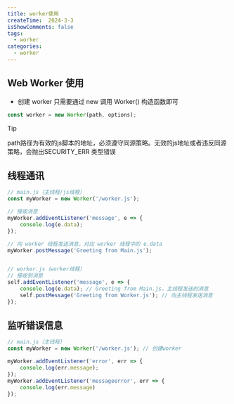 ```yaml
---
title: worker使用
createTime:  2024-3-3
isShowComments: false 
tags:
  - worker
categories:
  - worker
---
```




## Web Worker 使用

- 创建 worker 只需要通过 new 调用 Worker() 构造函数即可

```ts
const worker = new Worker(path, options);
```

> [!TIP]
> path路径为有效的js脚本的地址，必须遵守同源策略。无效的js地址或者违反同源策略，会抛出SECURITY_ERR 类型错误


## 线程通讯

```ts
// main.js（主线程/js线程）
const myWorker = new Worker('/worker.js'); 

// 接收消息
myWorker.addEventListener('message', e => { 
    console.log(e.data); 
});

// 向 worker 线程发送消息，对应 worker 线程中的 e.data
myWorker.postMessage('Greeting from Main.js'); 


// worker.js（worker线程）
// 接收到消息
self.addEventListener('message', e => { 
    console.log(e.data); // Greeting from Main.js，主线程发送的消息
    self.postMessage('Greeting from Worker.js'); // 向主线程发送消息
});

```

## 监听错误信息

```ts
// main.js（主线程）
const myWorker = new Worker('/worker.js'); // 创建worker

myWorker.addEventListener('error', err => {
    console.log(err.message);
});
myWorker.addEventListener('messageerror', err => {
    console.log(err.message)
});

```
